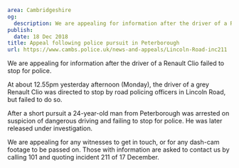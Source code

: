 ```yaml
area: Cambridgeshire
og:
  description: We are appealing for information after the driver of a Renault Clio failed to stop for police.
publish:
  date: 18 Dec 2018
title: Appeal following police pursuit in Peterborough
url: https://www.cambs.police.uk/news-and-appeals/Lincoln-Road-inc211
```

We are appealing for information after the driver of a Renault Clio failed to stop for police.

At about 12.55pm yesterday afternoon (Monday), the driver of a grey Renault Clio was directed to stop by road policing officers in Lincoln Road, but failed to do so.

After a short pursuit a 24-year-old man from Peterborough was arrested on suspicion of dangerous driving and failing to stop for police. He was later released under investigation.

We are appealing for any witnesses to get in touch, or for any dash-cam footage to be passed on. Those with information are asked to contact us by calling 101 and quoting incident 211 of 17 December.
